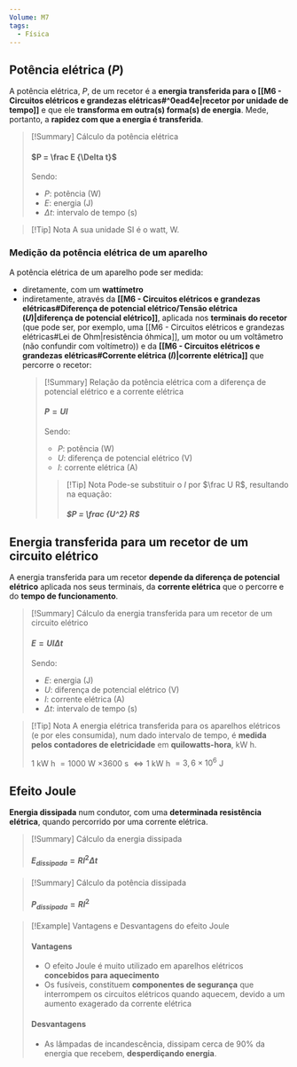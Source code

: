 ```yaml
---
Volume: M7
tags:
  - Física
---
```

## Potência elétrica ($P$)
A potência elétrica, $P$, de um recetor é a **energia transferida para o [[M6 - Circuitos elétricos e grandezas elétricas#^0ead4e|recetor por unidade de tempo]]** e que ele **transforma em outra(s) forma(s) de energia**.
Mede, portanto, a **rapidez com que a energia é transferida**.

>[!Summary] Cálculo da potência elétrica
>#### $P = \frac E {\Delta t}$
>Sendo:
>- $P$: potência (W)
>- $E$: energia (J)
>- $\Delta t$: intervalo de tempo (s)

>[!Tip] Nota
>A sua unidade SI é o watt, W.
### Medição da potência elétrica de um aparelho
A potência elétrica de um aparelho pode ser medida:
- diretamente, com um **wattímetro**
- indiretamente, através da **[[M6 - Circuitos elétricos e grandezas elétricas#Diferença de potencial elétrico/Tensão elétrica ($U$)|diferença de potencial elétrico]]**, aplicada nos **terminais do recetor** (que pode ser, por exemplo, uma [[M6 - Circuitos elétricos e grandezas elétricas#Lei de Ohm|resistência óhmica]], um motor ou um voltâmetro (não confundir com voltímetro)) e da **[[M6 - Circuitos elétricos e grandezas elétricas#Corrente elétrica ($I$)|corrente elétrica]]** que percorre o recetor:
  >[!Summary] Relação da potência elétrica com a diferença de potencial elétrico e a corrente elétrica
  >#### $P = UI$
  >Sendo:
  >- $P$: potência (W)
  >- $U$: diferença de potencial elétrico (V)
  >- $I$: corrente elétrica (A) 
  >>[!Tip] Nota
  >>Pode-se substituir o $I$ por $\frac U R$, resultando na equação:
  >>##### $P = \frac {U^2} R$ 
## Energia transferida para um recetor de um circuito elétrico
A energia transferida para um recetor **depende da diferença de potencial elétrico** aplicada nos seus terminais, da **corrente elétrica** que o percorre e do **tempo de funcionamento**.

>[!Summary] Cálculo da energia transferida para um recetor de um circuito elétrico
>#### $E = UI\Delta t$
>Sendo:
>- $E$: energia (J)
>- $U$: diferença de potencial elétrico (V)
>- $I$: corrente elétrica (A)
>- $\Delta t$: intervalo de tempo (s)

>[!Tip] Nota
>A energia elétrica transferida para os aparelhos elétricos (e por eles consumida), num dado intervalo de tempo, é **medida pelos contadores de eletricidade** em **quilowatts-hora**, kW h.
>
>$1$ kW h $= 1000$ W $\times 3600$ s
>$\iff 1$ kW h $= 3,6 \times 10^6$ J

## Efeito Joule
**Energia dissipada** num condutor, com uma **determinada resistência elétrica**, quando percorrido por uma corrente elétrica.

>[!Summary] Cálculo da energia dissipada
>#### $E_{dissipada} = RI^2 \Delta t$

>[!Summary] Cálculo da potência dissipada
>#### $P_{dissipada} = RI^2$

>[!Example] Vantagens e Desvantagens do efeito Joule
>#### Vantagens
>- O efeito Joule é muito utilizado em aparelhos elétricos **concebidos para aquecimento**
>- Os fusíveis, constituem **componentes de segurança** que interrompem os circuitos elétricos quando aquecem, devido a um aumento exagerado da corrente elétrica
>
>#### Desvantagens
>- As lâmpadas de incandescência, dissipam cerca de 90% da energia que recebem, **desperdiçando energia**.